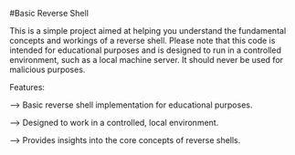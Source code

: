 #Basic Reverse Shell

This is a simple project aimed at helping you understand the fundamental concepts and workings of a reverse shell. Please note that this code is intended for educational purposes and is designed to run in a controlled environment, such as a local machine server. It should never be used for malicious purposes.

Features:

--> Basic reverse shell implementation for educational purposes.

--> Designed to work in a controlled, local environment.

--> Provides insights into the core concepts of reverse shells.
